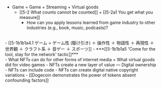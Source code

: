 - Game = Game + Streaming + Virtual goods
  - [[5-2 What counts cannot be counted]] + [[5-2a1 You get what you measure]]
    - How can you apply lessons learned from game industry to other industries (e.g., book, music, podcasts)?
<br>
- [[5-1b1b1a4.1 ゲーム = ゲーム性 (駆け引き) ＋ 操作性 ＋ 物語性 ＋ 再現性 ＋ 世界観 ＋ クラフト系 ＋ 音ゲー ＋ スポーツ]]
- ***[[5-1b1b1a5 'Come for the tool, stay for the network' tactic]]***
<br>
- What NFTs can do for other forms of internet media = What virtual goods did for video games
  - NFTs create a new layer of value — Digital ownership
    - NFTs can include code
      - NFTs can create digital native copyright variations
				- [[Dogecoin demonstrates the power of tokens absent confounding factors]]
